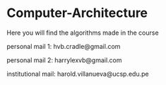 # Computer-Architecture
Here you will find the algorithms made in the course
<p>personal mail 1: hvb.cradle@gmail.com</p>
<p>personal mail 2: harrylexvb@gmail.com</p>
<p>institutional mail: harold.villanueva@ucsp.edu.pe</p>
